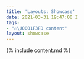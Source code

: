 ```yaml
---
title: 'Layouts: Showcase'
date: 2021-03-31 19:47:00 Z
tags:
- "✍\U0001F3FD content"
layout: showcase
---
```


{% include content.md %}